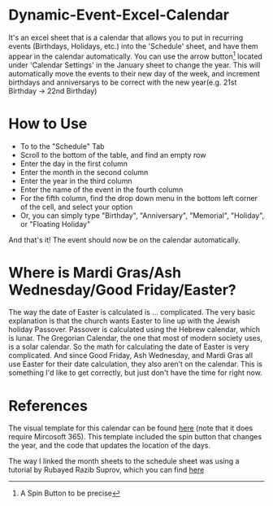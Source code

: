 # Dynamic-Event-Excel-Calendar
It's an excel sheet that is a calendar that allows you to put in recurring events (Birthdays, Holidays, etc.) into the 'Schedule' sheet, and have them appear in the calendar automatically. You can use the arrow button[^1] located under 'Calendar Settings' in the January sheet to change the year. This will automatically move the events to their new day of the week, and increment birthdays and anniversarys to be correct with the new  year(e.g. 21st Birthday -> 22nd Birthday)

[^1]: A Spin Button to be precise

# How to Use

- To to the "Schedule" Tab
- Scroll to the bottom of the table, and find an empty row
- Enter the day in the first column
- Enter the month in the second column
- Enter the year in the third column
- Enter the name of the event in the fourth column
- For the fifth column, find the drop down menu in the bottom left corner of the cell, and select your option
 - Or, you can simply type "Birthday", "Anniversary", "Memorial", "Holiday", or "Floating Holiday"

And that's it! The event should now be on the calendar automatically.

# Where is Mardi Gras/Ash Wednesday/Good Friday/Easter?

The way the date of Easter is calculated is ... complicated. The very basic explanation is that the church wants Easter to line up with the Jewish holiday Passover. Passover is calculated using the Hebrew calendar, which is lunar. The Gregorian Calendar, the one that most of modern society uses, is a solar calendar. 
So the math for calculating the date of Easter is very complicated. And since Good Friday, Ash Wednesday, and Mardi Gras all use Easter for their date calculation, they also aren’t on the calendar.
This is something I'd like to get correctly, but just don't have the time for right now.


# References

The visual template for this calendar can be found [here](https://templates.office.com/en-us/any-year-calendar-1-month-per-tab-tm02930051) (note that it does require Mircosoft 365). This template included the spin button that changes the year, and the code that updates the location of the days.

The way I linked the month sheets to the schedule sheet was using a tutorial by Rubayed Razib Suprov, which you can find [here](https://www.exceldemy.com/how-to-create-a-schedule-in-excel-that-updates-automatically)
